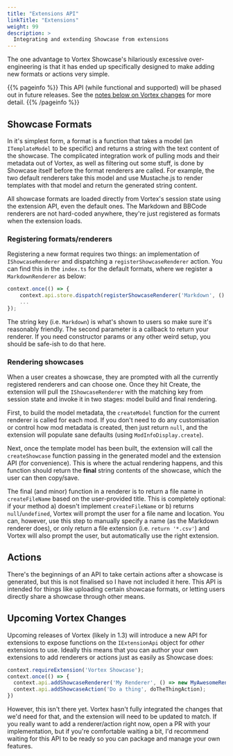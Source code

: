 ```yaml
---
title: "Extensions API"
linkTitle: "Extensions"
weight: 99
description: >
  Integrating and extending Showcase from extensions
---
```


The one advantage to Vortex Showcase's hilariously excessive over-engineering is that it has ended up specifically designed to make adding new formats or actions very simple.

{{% pageinfo %}}
This API (while functional and supported) will be phased out in future releases. See the [notes below on Vortex changes](#upcoming-vortex-changes) for more detail.
{{% /pageinfo %}}

## Showcase Formats

In it's simplest form, a format is a function that takes a model (an `ITemplateModel` to be specific) and returns a string with the text content of the showcase. The complicated integration work of pulling mods and their metadata out of Vortex, as well as filtering out some stuff, is done by Showcase itself before the format renderers are called. For example, the two default renderers take this model and use Mustache.js to render templates with that model and return the generated string content.

All showcase formats are loaded directly from Vortex's session state using the extension API, even the default ones. The Markdown and BBCode renderers are not hard-coded anywhere, they're just registered as formats when the extension loads.

### Registering formats/renderers

Registering a new format requires two things: an implementation of `IShowcaseRenderer` and dispatching a `registerShowcaseRenderer` action. You can find this in the `index.ts` for the default formats, where we register a `MarkdownRenderer` as below:

```ts
context.once(() => {
    context.api.store.dispatch(registerShowcaseRenderer('Markdown', () => new MarkdownRenderer()));
    ...
});
```

The string key (i.e. `Markdown`) is what's shown to users so make sure it's reasonably friendly. The second parameter is a callback to return your renderer. If you need constructor params or any other weird setup, you should be safe-ish to do that here.

### Rendering showcases

When a user creates a showcase, they are prompted with all the currently registered renderers and can choose one. Once they hit Create, the extension will pull the `IShowcaseRenderer` with the matching key from session state and invoke it in two stages: model build and final rendering.

First, to build the model metadata, the `createModel` function for the current renderer is called for each mod. If you don't need to do any customisation or control how mod metadata is created, then just return `null`, and the extension will populate sane defaults (using `ModInfoDisplay.create`).

Next, once the template model has been built, the extension will call the `createShowcase` function passing in the generated model and the extension API (for convenience). This is where the actual rendering happens, and this function should return the **final** string contents of the showcase, which the user can then copy/save.

The final (and minor) function in a renderer is to return a file name in `createFileName` based on the user-provided title. This is completely optional: if your method a) doesn't implement `createFileName` or b) returns `null`/`undefined`, Vortex will prompt the user for a file name and location. You can, however, use this step to manually specify a name (as the Markdown renderer does), or only return a file extension (i.e. `return '*.csv'`) and Vortex will also prompt the user, but automatically use the right extension.

## Actions

There's the beginnings of an API to take certain actions after a showcase is generated, but this is not finalised so I have not included it here. This API is intended for things like uploading certain showcase formats, or letting users directly share a showcase through other means.

## Upcoming Vortex Changes

Upcoming releases of Vortex (likely in 1.3) will introduce a new API for extensions to expose functions on the `IExtensionApi` object for *other* extensions to use. Ideally this means that you can author your own extensions to add renderers or actions just as easily as Showcase does:

```ts
context.requireExtension('Vortex Showcase');
context.once(() => {
  context.api.addShowcaseRenderer('My Renderer', () => new MyAwesomeRenderer());
  context.api.addShowcaseAction('Do a thing', doTheThingAction);
})
```

However, this isn't there yet. Vortex hasn't fully integrated the changes that we'd need for that, and the extension will need to be updated to match. If you really want to add a renderer/action right now, open a PR with your implementation, but if you're comfortable waiting a bit, I'd recommend waiting for this API to be ready so you can package and manage your own features.